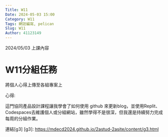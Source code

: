 ```yaml
---
Title: W11
Date: 2024-05-03 15:00
Category: W11
Tags: 網誌編寫, pelican
Slug: W11
Author: 41123149
---
```


2024/05/03 上課內容

<!-- PELICAN_END_SUMMARY -->

# W11分組任務
將個人心得上傳至各組專案上

心得:

這門協同產品設計課程讓我學會了如何使用 github 來更新blog，並使用Replit、Codespaces去維護個人或分組網站，雖然學得不是很深，但我還是持續努力完成每周的分組作業。

連結[g3]
[g3]: https://mdecd2024.github.io/2astud-2asite/content/g3.html